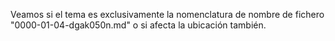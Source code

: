 Veamos si el tema es exclusivamente la nomenclatura de nombre de fichero "0000-01-04-dgak050n.md" o si afecta la ubicación también.
